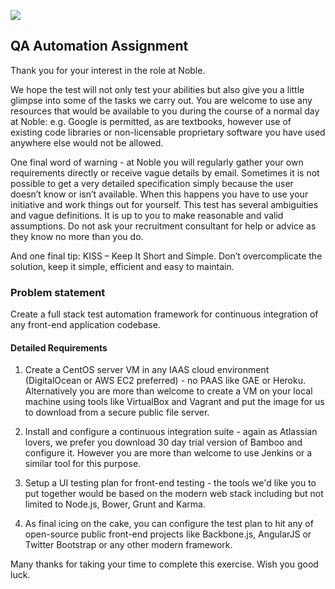 ![](https://raw.github.com/NobleEurope/javatest/master/noblelogo.gif)
## QA Automation Assignment

Thank you for your interest in the role at Noble.

We hope the test will not only test your abilities but also give you a little glimpse into some
of the tasks we carry out. You are welcome to use any resources that would be available to
you during the course of a normal day at Noble: e.g. Google is permitted, as are textbooks,
however use of existing code libraries or non-licensable proprietary software you have used
anywhere else would not be allowed.

One final word of warning - at Noble you will regularly gather your own requirements directly
or receive vague details by email. Sometimes it is not possible to get a very detailed
specification simply because the user doesn’t know or isn’t available. When this
happens you have to use your initiative and work things out for yourself. This test has several
ambiguities and vague definitions. It is up to you to make reasonable and valid assumptions.
Do not ask your recruitment consultant for help or advice as they know no more than you do.

And one final tip: KISS – Keep It Short and Simple. Don’t overcomplicate the solution, keep it simple,
efficient and easy to maintain.

### Problem statement

Create a full stack test automation framework for continuous integration of any front-end application codebase.

#### Detailed Requirements

1) Create a CentOS server VM in any IAAS cloud environment (DigitalOcean or AWS EC2 preferred) - no PAAS like GAE or Heroku. Alternatively you are more than welcome to create a VM on your local machine using tools like VirtualBox and Vagrant and put the image for us to download from a secure public file server.

2) Install and configure a continuous integration suite - again as Atlassian lovers, we prefer you download 30 day trial version of Bamboo and configure it. However you are more than welcome to use Jenkins or a similar tool for this purpose.

3) Setup a UI testing plan for front-end testing - the tools we'd like you to put together would be based on the modern web stack including but not limited to Node.js, Bower, Grunt and Karma.

4) As final icing on the cake, you can configure the test plan to hit any of open-source public front-end projects like Backbone.js, AngularJS or Twitter Bootstrap or any other modern framework.

Many thanks for taking your time to complete this exercise. Wish you good luck.